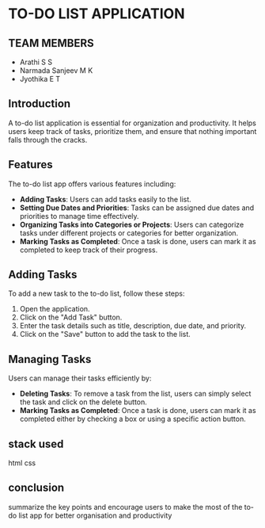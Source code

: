 # TO-DO LIST APPLICATION

## TEAM MEMBERS
- Arathi S S
- Narmada Sanjeev M K
- Jyothika E T

## Introduction
A to-do list application is essential for organization and productivity. It helps users keep track of tasks, prioritize them, and ensure that nothing important falls through the cracks.

## Features
The to-do list app offers various features including:

- **Adding Tasks**: Users can add tasks easily to the list.
- **Setting Due Dates and Priorities**: Tasks can be assigned due dates and priorities to manage time effectively.
- **Organizing Tasks into Categories or Projects**: Users can categorize tasks under different projects or categories for better organization.
- **Marking Tasks as Completed**: Once a task is done, users can mark it as completed to keep track of their progress.

## Adding Tasks
To add a new task to the to-do list, follow these steps:
1. Open the application.
2. Click on the "Add Task" button.
3. Enter the task details such as title, description, due date, and priority.
4. Click on the "Save" button to add the task to the list.

## Managing Tasks
Users can manage their tasks efficiently by:
- **Deleting Tasks**: To remove a task from the list, users can simply select the task and click on the delete button.
- **Marking Tasks as Completed**: Once a task is done, users can mark it as completed either by checking a box or using a specific action button.

## stack used 
html
css

## conclusion
summarize the key points and encourage users to make the most of the to-do list app for better organisation and productivity

